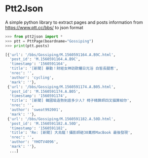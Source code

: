 # Ptt2Json

A simple python library to extract pages and posts information from https://www.ptt.cc/bbs/ to json format

```python
>>> from ptt2json import *
>>> ptt = PttPage(boardname="Gossiping")
>>> print(ptt.posts)

[{'url': '/bbs/Gossiping/M.1560591164.A.B9C.html',
  'post_id': 'M.1560591164.A.B9C',
  'timestamp': '1560591164',
  'title': '[新聞] 暴動！財經女神訪歐曬日光浴 白皙長腿惹',
  'nrec': '',
  'author': 'cycling',
  'mark': ''},
 {'url': '/bbs/Gossiping/M.1560591174.A.B05.html',
  'post_id': 'M.1560591174.A.B05',
  'timestamp': '1560591174',
  'title': '[新聞] 韓國瑜造勢到底多少人? 椅子精算師四叉貓算給你',
  'nrec': '',
  'author': 'sweat992001',
  'mark': ''},
 {'url': '/bbs/Gossiping/M.1560591182.A.50D.html',
  'post_id': 'M.1560591182.A.50D',
  'timestamp': '1560591182',
  'title': 'Re: [新聞] 大烏龍！攝影師砸30萬修MacBook 最後發現',
  'nrec': '',
  'author': 'YHOTV4096',
  'mark': ''},
  ...]
```
